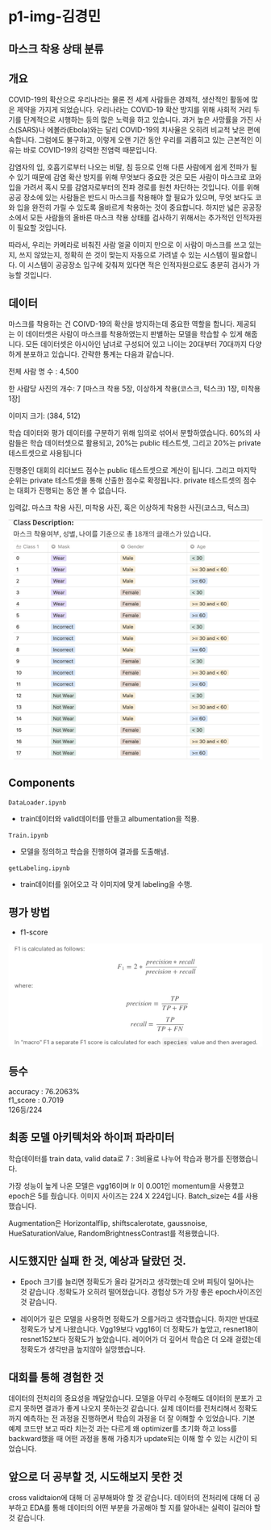 # p1-img-김경민
## 마스크 착용 상태 분류

## 개요

COVID-19의 확산으로 우리나라는 물론 전 세계 사람들은 경제적, 생산적인 활동에 많은 제약을 가지게 되었습니다. 우리나라는 COVID-19 확산 방지를 위해 사회적 거리 두기를 단계적으로 시행하는 등의 많은 노력을 하고 있습니다. 과거 높은 사망률을 가진 사스(SARS)나 에볼라(Ebola)와는 달리 COVID-19의 치사율은 오히려 비교적 낮은 편에 속합니다. 그럼에도 불구하고, 이렇게 오랜 기간 동안 우리를 괴롭히고 있는 근본적인 이유는 바로 COVID-19의 강력한 전염력 때문입니다.

감염자의 입, 호흡기로부터 나오는 비말, 침 등으로 인해 다른 사람에게 쉽게 전파가 될 수 있기 때문에 감염 확산 방지를 위해 무엇보다 중요한 것은 모든 사람이 마스크로 코와 입을 가려서 혹시 모를 감염자로부터의 전파 경로를 원천 차단하는 것입니다. 이를 위해 공공 장소에 있는 사람들은 반드시 마스크를 착용해야 할 필요가 있으며, 무엇 보다도 코와 입을 완전히 가릴 수 있도록 올바르게 착용하는 것이 중요합니다. 하지만 넓은 공공장소에서 모든 사람들의 올바른 마스크 착용 상태를 검사하기 위해서는 추가적인 인적자원이 필요할 것입니다.

따라서, 우리는 카메라로 비춰진 사람 얼굴 이미지 만으로 이 사람이 마스크를 쓰고 있는지, 쓰지 않았는지, 정확히 쓴 것이 맞는지 자동으로 가려낼 수 있는 시스템이 필요합니다. 이 시스템이 공공장소 입구에 갖춰져 있다면 적은 인적자원으로도 충분히 검사가 가능할 것입니다.


## 데이터

마스크를 착용하는 건 COIVD-19의 확산을 방지하는데 중요한 역할을 합니다. 제공되는 이 데이터셋은 사람이 마스크를 착용하였는지 판별하는 모델을 학습할 수 있게 해줍니다. 모든 데이터셋은 아시아인 남녀로 구성되어 있고 나이는 20대부터 70대까지 다양하게 분포하고 있습니다. 간략한 통계는 다음과 같습니다.

전체 사람 명 수 : 4,500

한 사람당 사진의 개수: 7 [마스크 착용 5장, 이상하게 착용(코스크, 턱스크) 1장, 미착용 1장]

이미지 크기: (384, 512)

학습 데이터와 평가 데이터를 구분하기 위해 임의로 섞어서 분할하였습니다. 60%의 사람들은 학습 데이터셋으로 활용되고, 20%는 public 테스트셋, 그리고 20%는 private 테스트셋으로 사용됩니다

진행중인 대회의 리더보드 점수는 public 테스트셋으로 계산이 됩니다. 그리고 마지막 순위는 private 테스트셋을 통해 산출한 점수로 확정됩니다. private 테스트셋의 점수는 대회가 진행되는 동안 볼 수 없습니다.

입력값. 마스크 착용 사진, 미착용 사진, 혹은 이상하게 착용한 사진(코스크, 턱스크)

![maskclass](https://github.com/bcaitech1/p1-img-kyungminkim-dev/blob/main/image/maskclass.png)

## Components

<code>DataLoader.ipynb</code>

* train데이터와 valid데이터를 만들고 albumentation을 적용. 

<code>Train.ipynb</code>

* 모델을 정의하고 학습을 진행하여 결과를 도출해냄.

<code>getLabeling.ipynb</code>

* train데이터를 읽어오고 각 이미지에 맞게 labeling을 수행.

## 평가 방법

* f1-score

![f1score](https://github.com/bcaitech1/p1-img-kyungminkim-dev/blob/main/image/f1score.png)

## 등수

accuracy : 76.2063%  
f1_score : 0.7019  
126등/224

## 최종 모델 아키텍처와 하이퍼 파라미터

학습데이터를 train data, valid data로 7 : 3비율로 나누어 학습과 평가를 진행했습니다. 

가장 성능이 높게 나온 모델은 vgg16이며 lr 이 0.001인 momentum을 사용했고 epoch은 5를 줬습니다. 이미지 사이즈는 224 X 224입니다. Batch_size는 4를 사용했습니다.

Augmentation은 Horizontalflip, shiftscalerotate, gaussnoise, HueSaturationValue, RandomBrightnessContrast를 적용했습니다. 


## 시도했지만 실패 한 것, 예상과 달랐던 것.

* Epoch 크기를 늘리면 정확도가 올라 갈거라고 생각했는데 오버 피팅이 일어나는 것 같습니다 .정확도가 오히려 떨어졌습니다. 경험상 5가 가장 좋은 epoch사이즈인 것 같습니다.
 
* 레이어가 깊은 모델을 사용하면 정확도가 오를거라고 생각했습니다. 하지만 반대로 정확도가 낮게 나왔습니다. Vgg19보다 vgg16이 더 정확도가 높았고, resnet18이 resnet152보다 정확도가 높았습니다. 레이어가 더 깊어서 학습은 더 오래 걸렸는데 정확도가 생각만큼 높지않아 실망했습니다. 

## 대회를 통해 경험한 것
데이터의 전처리의 중요성을 깨달았습니다. 모델을 아무리 수정해도 데이터의 분포가 고르지 못하면 결과가 좋게 나오지 못하는것 같습니다. 
실제 데이터를 전처리해서 정확도까지 예측하는 전 과정을 진행하면서 학습의 과정을 더 잘 이해할 수 있었습니다. 기본 예제 코드만 보고 따라 치는것 과는 다르게 왜 optimizer를 초기화 하고 loss를 backward했을 때 어떤 과정을 통해 가중치가 update되는 이해 할 수 있는 시간이 되었습니다. 

## 앞으로 더 공부할 것, 시도해보지 못한 것

cross validtaion에 대해 더 공부해봐야 할 것 같습니다. 
데이터의 전처리에 대해 더 공부하고 EDA를 통해 데이터의 어떤 부분을 가공해야 할 지를 알아내는 실력이 길러야 할 것 같습니다. 


